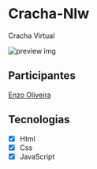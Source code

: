# Cracha-Nlw
Cracha Virtual


![preview img](/assets/img/fotop.svg)


## Participantes


[Enzo Oliveira](https://www.linkedin.com/in/enzo-oliveira-a18344229/)


## Tecnologias
- [x] Html
- [x] Css
- [x] JavaScript
